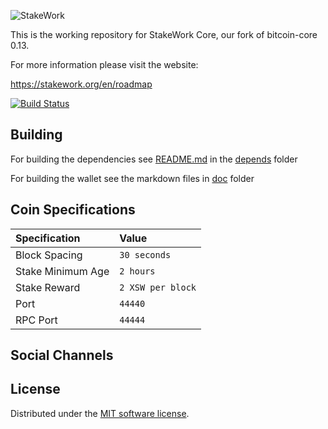 ![StakeWork](./img/logo-extended.png)

This  is the working repository for StakeWork Core, our fork of bitcoin-core 0.13.

For more information please visit the website:

 https://stakework.org/en/roadmap 

[![Build Status](https://travis-ci.org/stakework/stakework-core.svg?branch=master)](https://travis-ci.org/stakework/stakework-core)

## Building

For building the dependencies see [README.md](depends/README.md) in the [depends](depends) folder

For building the wallet see the markdown files in [doc](doc) folder

## Coin Specifications

| Specification | Value |
|:-----------|:-----------|
| Block Spacing | `30 seconds` |
| Stake Minimum Age | `2 hours` |
 | Stake Reward | `2 XSW per block` | 
| Port | `44440` |
| RPC Port | `44444` |

## Social Channels

License
---------------------
Distributed under the [MIT software license](http://www.opensource.org/licenses/mit-license.php).
